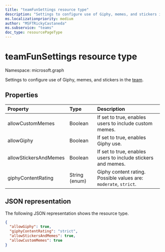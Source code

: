 ```yaml
---
title: "teamFunSettings resource type"
description: "Settings to configure use of Giphy, memes, and stickers in the team."
ms.localizationpriority: medium
author: "MSFTRickyCastaneda"
ms.subservice: "teams"
doc_type: resourcePageType
---
```


# teamFunSettings resource type

Namespace: microsoft.graph



Settings to configure use of Giphy, memes, and stickers in the [team](team.md).

## Properties
| Property	   | Type	|Description|
|:---------------|:--------|:----------|
|allowCustomMemes|Boolean|If set to true, enables users to include custom memes.|
|allowGiphy|Boolean|If set to true, enables Giphy use.|
|allowStickersAndMemes|Boolean|If set to true, enables users to include stickers and memes.|
|giphyContentRating|String (enum)|Giphy content rating. Possible values are: `moderate`, `strict`.|

## JSON representation

The following JSON representation shows the resource type.

<!-- {
  "blockType": "resource",
  "@odata.type": "microsoft.graph.teamFunSettings"
}-->

```json
{
  "allowGiphy": true,
  "giphyContentRating": "strict",
  "allowStickersAndMemes": true,
  "allowCustomMemes": true
}
```

<!-- uuid: 8fcb5dbc-d5aa-4681-8e31-b001d5168d79
2015-10-25 14:57:30 UTC -->
<!-- {
  "type": "#page.annotation",
  "description": "team's funSettings resource",
  "keywords": "",
  "section": "documentation",
  "tocPath": ""
}-->

